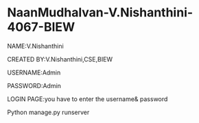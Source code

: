 # NaanMudhalvan-V.Nishanthini-4067-BIEW

NAME:V.Nishanthini

CREATED BY:V.Nishanthini,CSE,BIEW

USERNAME:Admin

PASSWORD:Admin

LOGIN PAGE:you have to enter the username& password

Python manage.py runserver
